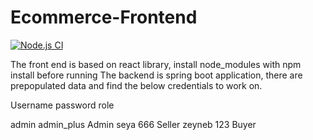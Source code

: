 # Ecommerce-Frontend
[![Node.js CI](https://github.com/CS545-WAA-TEAM/Ecommerce-Frontend/actions/workflows/node.js.yml/badge.svg)](https://github.com/CS545-WAA-TEAM/Ecommerce-Frontend/actions/workflows/node.js.yml)

The front end is based on react library, install node_modules with npm install before running
The backend is spring boot application, there are prepopulated data and find the below credentials to work on.

Username         password         role

admin            admin_plus       Admin
seya             666              Seller
zeyneb           123              Buyer


